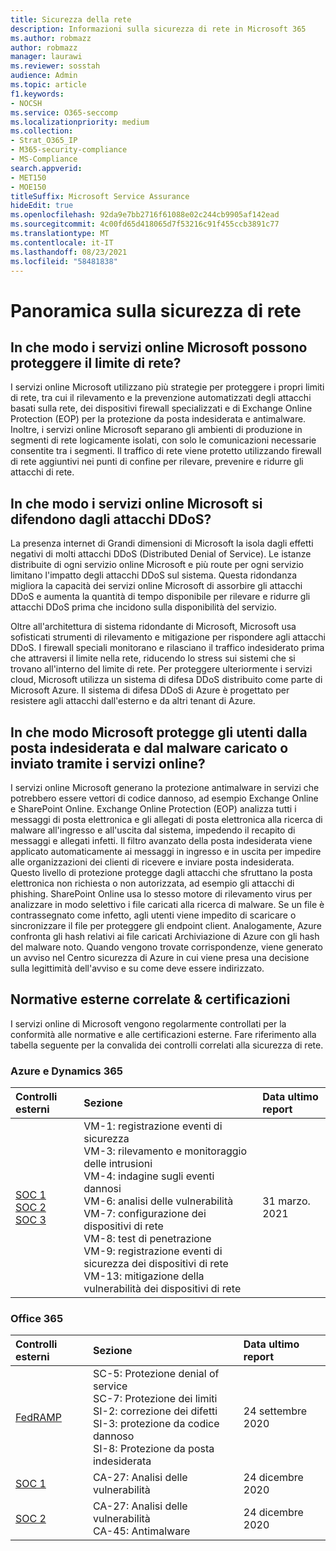 ```yaml
---
title: Sicurezza della rete
description: Informazioni sulla sicurezza di rete in Microsoft 365
ms.author: robmazz
author: robmazz
manager: laurawi
ms.reviewer: sosstah
audience: Admin
ms.topic: article
f1.keywords:
- NOCSH
ms.service: O365-seccomp
ms.localizationpriority: medium
ms.collection:
- Strat_O365_IP
- M365-security-compliance
- MS-Compliance
search.appverid:
- MET150
- MOE150
titleSuffix: Microsoft Service Assurance
hideEdit: true
ms.openlocfilehash: 92da9e7bb2716f61088e02c244cb9905af142ead
ms.sourcegitcommit: 4c00fd65d418065d7f53216c91f455ccb3891c77
ms.translationtype: MT
ms.contentlocale: it-IT
ms.lasthandoff: 08/23/2021
ms.locfileid: "58481838"
---
```

# <a name="network-security-overview"></a>Panoramica sulla sicurezza di rete

## <a name="how-do-microsoft-online-services-secure-the-network-boundary"></a>In che modo i servizi online Microsoft possono proteggere il limite di rete?

I servizi online Microsoft utilizzano più strategie per proteggere i propri limiti di rete, tra cui il rilevamento e la prevenzione automatizzati degli attacchi basati sulla rete, dei dispositivi firewall specializzati e di Exchange Online Protection (EOP) per la protezione da posta indesiderata e antimalware. Inoltre, i servizi online Microsoft separano gli ambienti di produzione in segmenti di rete logicamente isolati, con solo le comunicazioni necessarie consentite tra i segmenti. Il traffico di rete viene protetto utilizzando firewall di rete aggiuntivi nei punti di confine per rilevare, prevenire e ridurre gli attacchi di rete.

## <a name="how-do-microsoft-online-services-defend-against-ddos-attacks"></a>In che modo i servizi online Microsoft si difendono dagli attacchi DDoS?

La presenza internet di Grandi dimensioni di Microsoft la isola dagli effetti negativi di molti attacchi DDoS (Distributed Denial of Service). Le istanze distribuite di ogni servizio online Microsoft e più route per ogni servizio limitano l'impatto degli attacchi DDoS sul sistema. Questa ridondanza migliora la capacità dei servizi online Microsoft di assorbire gli attacchi DDoS e aumenta la quantità di tempo disponibile per rilevare e ridurre gli attacchi DDoS prima che incidono sulla disponibilità del servizio.

Oltre all'architettura di sistema ridondante di Microsoft, Microsoft usa sofisticati strumenti di rilevamento e mitigazione per rispondere agli attacchi DDoS. I firewall speciali monitorano e rilasciano il traffico indesiderato prima che attraversi il limite nella rete, riducendo lo stress sui sistemi che si trovano all'interno del limite di rete. Per proteggere ulteriormente i servizi cloud, Microsoft utilizza un sistema di difesa DDoS distribuito come parte di Microsoft Azure. Il sistema di difesa DDoS di Azure è progettato per resistere agli attacchi dall'esterno e da altri tenant di Azure.

## <a name="how-does-microsoft-protect-users-against-spam-and-malware-being-uploaded-or-sent-through-online-services"></a>In che modo Microsoft protegge gli utenti dalla posta indesiderata e dal malware caricato o inviato tramite i servizi online?

I servizi online Microsoft generano la protezione antimalware in servizi che potrebbero essere vettori di codice dannoso, ad esempio Exchange Online e SharePoint Online. Exchange Online Protection (EOP) analizza tutti i messaggi di posta elettronica e gli allegati di posta elettronica alla ricerca di malware all'ingresso e all'uscita dal sistema, impedendo il recapito di messaggi e allegati infetti. Il filtro avanzato della posta indesiderata viene applicato automaticamente ai messaggi in ingresso e in uscita per impedire alle organizzazioni dei clienti di ricevere e inviare posta indesiderata. Questo livello di protezione protegge dagli attacchi che sfruttano la posta elettronica non richiesta o non autorizzata, ad esempio gli attacchi di phishing. SharePoint Online usa lo stesso motore di rilevamento virus per analizzare in modo selettivo i file caricati alla ricerca di malware. Se un file è contrassegnato come infetto, agli utenti viene impedito di scaricare o sincronizzare il file per proteggere gli endpoint client. Analogamente, Azure confronta gli hash relativi ai file caricati Archiviazione di Azure con gli hash del malware noto. Quando vengono trovate corrispondenze, viene generato un avviso nel Centro sicurezza di Azure in cui viene presa una decisione sulla legittimità dell'avviso e su come deve essere indirizzato.

## <a name="related-external-regulations--certifications"></a>Normative esterne correlate & certificazioni

I servizi online di Microsoft vengono regolarmente controllati per la conformità alle normative e alle certificazioni esterne. Fare riferimento alla tabella seguente per la convalida dei controlli correlati alla sicurezza di rete.

### <a name="azure-and-dynamics-365"></a>Azure e Dynamics 365

| **Controlli esterni** | **Sezione** | **Data ultimo report** |
|:--------------------|:------------|:-----------------------|
| [SOC 1](https://servicetrust.microsoft.com/ViewPage/MSComplianceGuideV3?command=Download&downloadType=Document&downloadId=b8721ebd-af20-42fe-b22f-8332b0a19517&tab=7027ead0-3d6b-11e9-b9e1-290b1eb4cdeb&docTab=7027ead0-3d6b-11e9-b9e1-290b1eb4cdeb_SOC_%2F_SSAE_16_Reports) <br> [SOC 2](https://servicetrust.microsoft.com/ViewPage/MSComplianceGuideV3?command=Download&downloadType=Document&downloadId=234a0f57-83c1-4afc-a586-a0e7a59592f7&tab=7027ead0-3d6b-11e9-b9e1-290b1eb4cdeb&docTab=7027ead0-3d6b-11e9-b9e1-290b1eb4cdeb_SOC_%2F_SSAE_16_Reports) <br> [SOC 3](https://servicetrust.microsoft.com/ViewPage/MSComplianceGuideV3?command=Download&downloadType=Document&downloadId=75c8cbf6-e456-473c-a05e-34fea888ec2a&tab=7027ead0-3d6b-11e9-b9e1-290b1eb4cdeb&docTab=7027ead0-3d6b-11e9-b9e1-290b1eb4cdeb_SOC_%2F_SSAE_16_Reports) | VM-1: registrazione eventi di sicurezza <br> VM-3: rilevamento e monitoraggio delle intrusioni <br> VM-4: indagine sugli eventi dannosi <br> VM-6: analisi delle vulnerabilità <br> VM-7: configurazione dei dispositivi di rete <br> VM-8: test di penetrazione <br> VM-9: registrazione eventi di sicurezza dei dispositivi di rete <br> VM-13: mitigazione della vulnerabilità dei dispositivi di rete | 31 marzo. 2021 |

### <a name="office-365"></a>Office 365

| **Controlli esterni** | **Sezione** | **Data ultimo report** |
|:--------------------|:------------|:-----------------------|
| [FedRAMP](https://compliance.microsoft.com/compliancemanager) | SC-5: Protezione denial of service <br> SC-7: Protezione dei limiti <br> SI-2: correzione dei difetti <br> SI-3: protezione da codice dannoso <br> SI-8: Protezione da posta indesiderata | 24 settembre 2020 |
| [SOC 1](https://servicetrust.microsoft.com/ViewPage/MSComplianceGuideV3?command=Download&downloadType=Document&downloadId=90df3f9c-3aaf-4dbf-99d0-ca9f2991721b&tab=7027ead0-3d6b-11e9-b9e1-290b1eb4cdeb&docTab=7027ead0-3d6b-11e9-b9e1-290b1eb4cdeb_SOC_%2F_SSAE_16_Reports) | CA-27: Analisi delle vulnerabilità | 24 dicembre 2020 |
| [SOC 2](https://servicetrust.microsoft.com/ViewPage/MSComplianceGuideV3?command=Download&downloadType=Document&downloadId=a73c1738-7892-42b7-acd3-87b6371c53f6&tab=7027ead0-3d6b-11e9-b9e1-290b1eb4cdeb&docTab=7027ead0-3d6b-11e9-b9e1-290b1eb4cdeb_SOC_%2F_SSAE_16_Reports) | CA-27: Analisi delle vulnerabilità <br> CA-45: Antimalware | 24 dicembre 2020 |